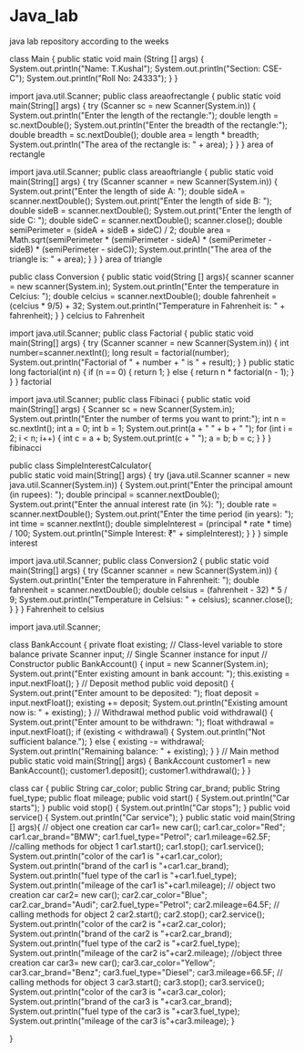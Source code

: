 # Java_lab
java lab repository according to the weeks 
<!--week1-->
class Main 
{
    public static void main (String [] args) 
    {
        System.out.println("Name: T.Kushal");
        System.out.println("Section: CSE-C");
        System.out.println("Roll No: 24333");
    }
}

<!--next code-->
import java.util.Scanner;
public class areaofrectangle {
    public static void main(String[] args) {
        try (Scanner sc = new Scanner(System.in)) {
            System.out.println("Enter the length of the rectangle:");
            double length = sc.nextDouble();
            System.out.println("Enter the breadth of the rectangle:");
            double breadth = sc.nextDouble();
            double area = length * breadth;
            System.out.println("The area of the rectangle is: " + area);
        }
    }
} area of rectangle

<!--next code-->
import java.util.Scanner;
public class areaoftriangle {
    public static void main(String[] args) {
        try (Scanner scanner = new Scanner(System.in)) {
            System.out.print("Enter the length of side A: ");
            double sideA = scanner.nextDouble();
            System.out.print("Enter the length of side B: ");
            double sideB = scanner.nextDouble();
            System.out.print("Enter the length of side C: ");
            double sideC = scanner.nextDouble();
            scanner.close();
            double semiPerimeter = (sideA + sideB + sideC) / 2;
            double area = Math.sqrt(semiPerimeter * 
                                    (semiPerimeter - sideA) * 
                                    (semiPerimeter - sideB) * 
                                    (semiPerimeter - sideC));
            System.out.println("The area of the triangle is: " + area);
        }
    }
} area of triangle

<!--next code-->
public class Conversion {
    public static void(String [] args){
    scanner scanner = new scanner(System.in);
    System.out.println("Enter the temperature in Celcius: ");
    double celcius = scanner.nextDouble();
    double fahrenheit = (celcius * 9/5) + 32;
    System.out.println("Temperature in Fahrenheit is: " + fahrenheit);
     }
} celcius to Fahrenheit

<!-- next code-->
import java.util.Scanner;
public class Factorial {
    public static void main(String[] args) {
        try (Scanner scanner = new Scanner(System.in)) {
            int number=scanner.nextInt();
            long result = factorial(number);
            System.out.println("Factorial of " + number + " is " + result);
        }
    }
    public static long factorial(int n) {
        if (n == 0) {
            return 1;
        } else {
            return n * factorial(n - 1);
        }
    }
} factorial

<!--next code-->
import java.util.Scanner;
public class Fibinaci {
    public static void main(String[] args) {
        Scanner sc = new Scanner(System.in);
        System.out.println("Enter the number of terms you want to print:");
        int n = sc.nextInt();
        int a = 0;
        int b = 1;
        System.out.print(a + " " + b + " ");
        for (int i = 2; i < n; i++) {
            int c = a + b;
            System.out.print(c + " ");
            a = b;
            b = c;
        }
    }
} fibinacci

<!-- next code-->
public class SimpleInterestCalculator{   
     public static void main(String[] args) {
        try (java.util.Scanner scanner = new java.util.Scanner(System.in)) {
            System.out.print("Enter the principal amount (in rupees): ");
            double principal = scanner.nextDouble();
            System.out.print("Enter the annual interest rate (in %): ");
            double rate = scanner.nextDouble();
            System.out.print("Enter the time period (in years): ");
            int time = scanner.nextInt();
            double simpleInterest = (principal * rate * time) / 100;
            System.out.println("Simple Interest: ₹" + simpleInterest);
        }
    }
} simple interest

<!--next code-->
import java.util.Scanner;
public class Conversion2 {
    public static void main(String[] args) {
        try (Scanner scanner = new Scanner(System.in)) {
            System.out.println("Enter the temperature in Fahrenheit: ");
            double fahrenheit = scanner.nextDouble();
            double celsius = (fahrenheit - 32) * 5 / 9;
            System.out.println("Temperature in Celsius: " + celsius);
            scanner.close();
        }
    }
} Fahrenheit to celsius

<!--next coed-->
import java.util.Scanner;

class BankAccount {
    private float existing; // Class-level variable to store balance
    private Scanner input;  // Single Scanner instance for input
    // Constructor
    public BankAccount() {
        input = new Scanner(System.in);
        System.out.print("Enter existing amount in bank account: ");
        this.existing = input.nextFloat();
    }
    // Deposit method
    public void deposit() {
        System.out.print("Enter amount to be deposited: ");
        float deposit = input.nextFloat();
        existing += deposit;
        System.out.println("Existing amount now is: " + existing);
    }
    // Withdrawal method
    public void withdrawal() {
        System.out.print("Enter amount to be withdrawn: ");
        float withdrawal = input.nextFloat();
        if (existing < withdrawal) {
            System.out.println("Not sufficient balance.");
        } else {
            existing -= withdrawal;
            System.out.println("Remaining balance: " + existing);
        }
    }
    // Main method
    public static void main(String[] args) {
        BankAccount customer1 = new BankAccount();
        customer1.deposit();
        customer1.withdrawal();
    }
}
<!-- next code-->

class car
{
	public String car_color;
	public String car_brand;
	public String fuel_type;
	public float mileage;
	public void start()
	{
		System.out.println("Car starts");
	}
	public void stop()
	{
		System.out.println("Car stops");
	}
	public void service()
	{
		System.out.println("Car service");
	}
	public static void main(String [] args){
  			// object one creation
			car car1= new car();
			car1.car_color="Red";
			car1.car_brand="BMW";
			car1.fuel_type="Petrol";
			car1.mileage=62.5F;
			//calling methods for object 1
			car1.start();
			car1.stop();
			car1.service();
			System.out.println("color of the car1 is "+car1.car_color);
			System.out.println("brand of the car1 is "+car1.car_brand);
			System.out.println("fuel type of the car1 is "+car1.fuel_type);
			System.out.println("mileage of the car1 is"+car1.mileage);
			// object two creation
			car car2= new car();
			car2.car_color="Blue";
			car2.car_brand="Audi";
			car2.fuel_type="Petrol";
			car2.mileage=64.5F;
			// calling methods for object 2
			car2.start();
			car2.stop();
			car2.service();
			System.out.println("color of the car2 is "+car2.car_color);
			System.out.println("brand of the car2 is "+car2.car_brand);
			System.out.println("fuel type of the car2 is "+car2.fuel_type);
			System.out.println("mileage of the car2 is"+car2.mileage);
			//object three creation
			car car3= new car();
			car3.car_color="Yellow";
			car3.car_brand="Benz";
			car3.fuel_type="Diesel";
			car3.mileage=66.5F;	
			// calling methods for object 3
			car3.start();
			car3.stop();
			car3.service();
			System.out.println("color of the car3 is "+car3.car_color);
			System.out.println("brand of the car3 is "+car3.car_brand);
			System.out.println("fuel type of the car3 is "+car3.fuel_type);
			System.out.println("mileage of the car3 is"+car3.mileage);
	}

}
